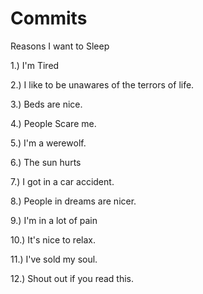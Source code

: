 # Commits
Reasons I want to Sleep

1.) I'm Tired

2.) I like to be unawares of the terrors of life.

3.) Beds are nice.

4.) People Scare me.

5.) I'm a werewolf.

6.) The sun hurts

7.) I got in a car accident.

8.) People in dreams are nicer.

9.) I'm in a lot of pain

10.) It's nice to relax.

11.) I've sold my soul.

12.) Shout out if you read this.
